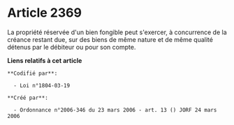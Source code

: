# Article 2369

La propriété réservée d'un bien fongible peut s'exercer, à concurrence de la créance restant due, sur des biens de même
nature et de même qualité détenus par le débiteur ou pour son compte.

**Liens relatifs à cet article**

	**Codifié par**:

	  - Loi n°1804-03-19

	**Créé par**:

	  - Ordonnance n°2006-346 du 23 mars 2006 - art. 13 () JORF 24 mars 2006
